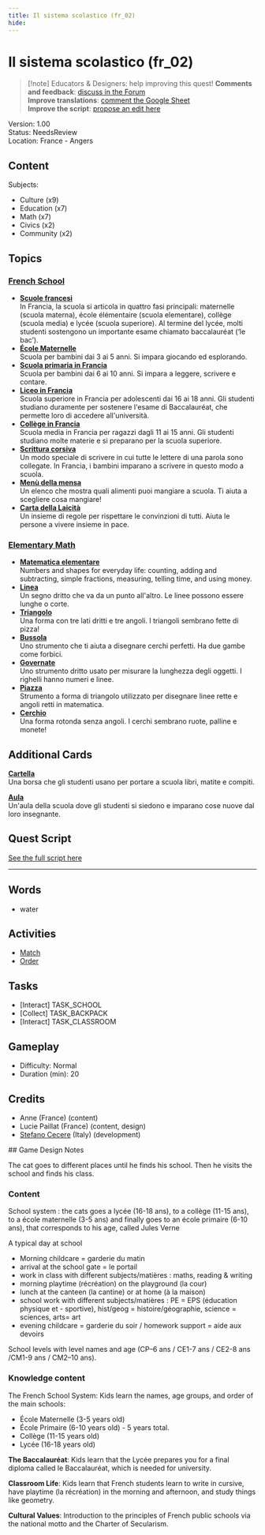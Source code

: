 ```yaml
---
title: Il sistema scolastico (fr_02)
hide:
---
```


# Il sistema scolastico (fr_02)
> [!note] Educators & Designers: help improving this quest!
> **Comments and feedback**: [discuss in the Forum](https://antura.discourse.group/t/fr-02-the-school-system/24/1)  
> **Improve translations**: [comment the Google Sheet](https://docs.google.com/spreadsheets/d/1FPFOy8CHor5ArSg57xMuPAG7WM27-ecDOiU-OmtHgjw/edit?gid=1873232287#gid=1873232287)  
> **Improve the script**: [propose an edit here](https://github.com/vgwb/Antura/blob/main/Assets/_discover/_quests/FR_02%20Angers%20School/FR_02%20Angers%20School%20-%20Yarn%20Script.yarn)  

Version: 1.00  
Status: NeedsReview  
Location: France - Angers

## Content
Subjects: 

  - Culture (x9)
  - Education (x7)
  - Math (x7)
  - Civics (x2)
  - Community (x2)

## Topics
### [French School](../../topics/index.md#frenchschool)

  - **[Scuole francesi](../../cards/index.md#french_schools)**  
    In Francia, la scuola si articola in quattro fasi principali: maternelle (scuola materna), école élémentaire (scuola elementare), collège (scuola media) e lycée (scuola superiore). Al termine del lycée, molti studenti sostengono un importante esame chiamato baccalauréat (‘le bac’).  
  - **[École Maternelle](../../cards/index.md#education_ecole_maternelle_fr)**  
    Scuola per bambini dai 3 ai 5 anni. Si impara giocando ed esplorando.  
  - **[Scuola primaria in Francia](../../cards/index.md#education_ecole_primaire_fr)**  
    Scuola per bambini dai 6 ai 10 anni. Si impara a leggere, scrivere e contare.  
  - **[Liceo in Francia](../../cards/index.md#education_lycee_fr)**  
    Scuola superiore in Francia per adolescenti dai 16 ai 18 anni. Gli studenti studiano duramente per sostenere l'esame di Baccalauréat, che permette loro di accedere all'università.  
  - **[Collège in Francia](../../cards/index.md#education_college_fr)**  
    Scuola media in Francia per ragazzi dagli 11 ai 15 anni. Gli studenti studiano molte materie e si preparano per la scuola superiore.  
  - **[Scrittura corsiva](../../cards/index.md#concept_cursive_writing)**  
    Un modo speciale di scrivere in cui tutte le lettere di una parola sono collegate. In Francia, i bambini imparano a scrivere in questo modo a scuola.  
  - **[Menù della mensa](../../cards/index.md#object_canteen_menu)**  
    Un elenco che mostra quali alimenti puoi mangiare a scuola. Ti aiuta a scegliere cosa mangiare!  
  - **[Carta della Laicità](../../cards/index.md#concept_charter_of_secularism)**  
    Un insieme di regole per rispettare le convinzioni di tutti. Aiuta le persone a vivere insieme in pace.  
### [Elementary Math](../../topics/index.md#elementary-maths)

  - **[Matematica elementare](../../cards/index.md#elementary_maths)**  
    Numbers and shapes for everyday life: counting, adding and subtracting, simple fractions, measuring, telling time, and using money.  
  - **[Linea](../../cards/index.md#fr_figure_line)**  
    Un segno dritto che va da un punto all'altro. Le linee possono essere lunghe o corte.  
  - **[Triangolo](../../cards/index.md#fr_figure_triangle)**  
    Una forma con tre lati dritti e tre angoli. I triangoli sembrano fette di pizza!  
  - **[Bussola](../../cards/index.md#math_compass)**  
    Uno strumento che ti aiuta a disegnare cerchi perfetti. Ha due gambe come forbici.  
  - **[Governate](../../cards/index.md#math_ruler)**  
    Uno strumento dritto usato per misurare la lunghezza degli oggetti. I righelli hanno numeri e linee.  
  - **[Piazza](../../cards/index.md#math_setsquare)**  
    Strumento a forma di triangolo utilizzato per disegnare linee rette e angoli retti in matematica.  
  - **[Cerchio](../../cards/index.md#fr_figure_circle)**  
    Una forma rotonda senza angoli. I cerchi sembrano ruote, palline e monete!  

## Additional Cards
**[Cartella](../../cards/index.md#school_bag)**  
Una borsa che gli studenti usano per portare a scuola libri, matite e compiti.  

**[Aula](../../cards/index.md#place_classroom)**  
Un'aula della scuola dove gli studenti si siedono e imparano cose nuove dal loro insegnante.  

## Quest Script

[See the full script here](./fr_02-script.md)

---

## Words
- water
## Activities
- [Match](../../activities/index.md#Match)
- [Order](../../activities/index.md#Order)

## Tasks
- [Interact] TASK_SCHOOL
- [Collect] TASK_BACKPACK
- [Interact] TASK_CLASSROOM
## Gameplay
- Difficulty: Normal
- Duration (min): 20
## Credits
- Anne (France) (content)
- Lucie Paillat (France) (content, design)
- [Stefano Cecere](https://stefanocecere.com) (Italy) (development)

## Game Design Notes

The cat goes to different places until he finds his school. Then he visits the school and finds his class.

### Content
School system : the cats goes a lycée (16-18 ans), to a collège (11-15 ans), to a école maternelle (3-5 ans) and finally goes to an école primaire (6-10 ans), that corresponds to his age, called Jules Verne

A typical day at school

- Morning childcare = garderie du matin
- arrival at the school gate = le portail
- work in class with different subjects/matières : maths, reading & writing
- morning playtime (récréation) on the playground (la cour) 
- lunch at the canteen (la cantine) or at home (à la maison)
- school work with different subjects/matières : PE = EPS (éducation physique et - sportive),  hist/geog = histoire/géographie,  science = sciences, arts= art
- evening childcare = garderie du soir / homework support = aide aux devoirs

School levels with level names and age (CP–6 ans / CE1-7 ans / CE2-8 ans /CM1-9 ans / CM2–10 ans).

### Knowledge content
The French School System: Kids learn the names, age groups, and order of the main schools:

- École Maternelle (3-5 years old)
- École Primaire (6-10 years old) - 5 years total.
- Collège (11-15 years old)
- Lycée (16-18 years old)

**The Baccalauréat**: Kids learn that the Lycée prepares you for a final diploma called le Baccalauréat, which is needed for university.

**Classroom Life**: Kids learn that French students learn to write in cursive, have playtime (la récréation) in the morning and afternoon, and study things like geometry.

**Cultural Values**: Introduction to the principles of French public schools via the national motto and the Charter of Secularism.


